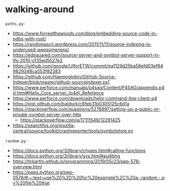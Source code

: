 # walking-around
 
`paths.py`:

- https://www.forrestthewoods.com/blog/embedding-source-code-in-pdbs-with-rust/
- https://randomascii.wordpress.com/2011/11/11/source-indexing-is-underused-awesomeness/
- https://edsquared.com/source-server-and-symbol-server-support-in-tfs-2010-cf35ed5527e2
- https://github.com/google/UIforETW/commit/ea1129d25ba58efd03ef649829348ca553f82383
- https://github.com/Haemoglobin/GitHub-Source-Indexer/blob/master/github-sourceindexer.ps1
- https://www.perforce.com/manuals/p4sag/Content/P4SAG/appendix.p4d.html#Helix_Core_server_(p4d)_Reference
- https://www.perforce.com/downloads/helix-command-line-client-p4
- https://gist.github.com/baldurk/c6feb31b0305125c6d1a
- https://stackoverflow.com/questions/5278997/setting-up-a-public-or-private-symbol-server-over-http
    - https://stackoverflow.com/a/17111549/12291425
- https://searchfox.org/mozilla-central/source/toolkit/crashreporter/tools/symbolstore.py

`random.py`:

- https://docs.python.org/3/library/ctypes.html#calling-functions
- https://docs.python.org/3/library/sys.html#auditing
- https://tirkarthi.github.io/programming/2019/05/23/pep-578-overview.html
- https://peps.python.org/pep-0578/#:~:text=use%20%2D%20for%20example%2C%20a-,random,-.py%20file%20that
